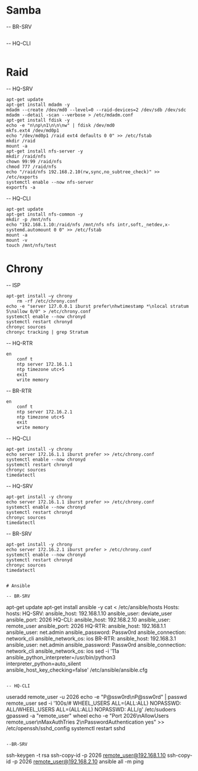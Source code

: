 # Samba
-- BR-SRV
```tsh
```

-- HQ-CLI
```tsg
```

# Raid

-- HQ-SRV
```tsg
apt-get update
apt-get install mdadm -y
mdadm --create /dev/md0 --level=0 --raid-devices=2 /dev/sdb /dev/sdc
mdadm --detail -scan --verbose > /etc/mdadm.conf
apt-get install fdisk -y
echo -e "n\np\n1\n\n\nw" | fdisk /dev/md0
mkfs.ext4 /dev/md0p1
echo "/dev/md0p1 /raid ext4 defaults 0 0" >> /etc/fstab
mkdir /raid
mount -a
apt-get install nfs-server -y
mkdir /raid/nfs
chown 99:99 /raid/nfs
chmod 777 /raid/nfs
echo "/raid/nfs 192.168.2.10(rw,sync,no_subtree_check)" >> /etc/exports
systemctl enable --now nfs-server
exportfs -a
```

-- HQ-CLI
```
apt-get update
apt-get install nfs-common -y
mkdir -p /mnt/nfs
echo "192.168.1.10:/raid/nfs /mnt/nfs nfs intr,soft,_netdev,x-systemd.automount 0 0" >> /etc/fstab
mount -a
mount -v
touch /mnt/nfs/test
```

# Chrony

-- ISP
```
apt-get install –y chrony
	rm -rf /etc/chrony.conf
echo -e "server 127.0.0.1 iburst prefer\nhwtimestamp *\nlocal stratum 5\nallow 0/0" > /etc/chrony.conf
systemctl enable --now chronyd
systemctl restart chronyd
chronyc sources
chronyc tracking | grep Stratum

```

-- HQ-RTR
```
en
	conf t
	ntp server 172.16.1.1
	ntp timezone utc+5
	exit
	write memory

```


-- BR-RTR
```
en
	conf t
	ntp server 172.16.2.1
	ntp timezone utc+5
	exit
	write memory

```

-- HQ-CLI
```
apt-get install -y chrony
echo server 172.16.1.1 iburst prefer >> /etc/chrony.conf	
systemctl enable --now chronyd
systemctl restart chronyd
chronyc sources
timedatectl

```

-- HQ-SRV
```
apt-get install -y chrony
echo server 172.16.1.1 iburst prefer >> /etc/chrony.conf
systemctl enable --now chronyd
systemctl restart chronyd
chronyc sources
timedatectl

```

-- BR-SRV
```
apt-get install -y chrony
echo server 172.16.2.1 iburst prefer > /etc/chrony.conf
systemctl enable --now chronyd
systemctl restart chronyd
chronyc sources
timedatectl


# Ansible

-- BR-SRV
```
apt-get update
apt-get install ansible -y
	cat <<EOF > /etc/ansible/hosts
Hosts:
 hosts:
  HQ-SRV:
    ansible_host: 192.168.1.10
    ansible_user: deviate_user
    ansible_port: 2026
  HQ-CLI:
    ansible_host: 192.168.2.10
    ansible_user: remote_user
    ansible_port: 2026
  HQ-RTR:
    ansible_host: 192.168.1.1
    ansible_user: net.admin
    ansible_password: Passw0rd
    ansible_connection: network_cli
    ansible_network_os: ios
  BR-RTR:
    ansible_host: 192.168.3.1
    ansible_user: net.admin
    ansible_password: Passw0rd
    ansible_connection: network_cli
    ansible_network_os: ios
sed -i '11a\
ansible_python_interpreter=/usr/bin/python3\
interpreter_python=auto_silent\
ansible_host_key_checking=false' /etc/ansible/ansible.cfg
```

-- HQ-CLI
```
useradd remote_user -u 2026
echo -e "P@ssw0rd\nP@ssw0rd" | passwd remote_user
sed -i '100s/# WHEEL_USERS ALL=(ALL:ALL) NOPASSWD: ALL/WHEEL_USERS ALL=(ALL:ALL) NOPASSWD: ALL/g' /etc/sudoers
gpasswd -a "remote_user" wheel
echo -e "Port 2026\nAllowUsers remote_user\nMaxAuthTries 2\nPasswordAuthentication yes" >> /etc/openssh/sshd_config
systemctl restart sshd

```

--BR-SRV
```
ssh-keygen -t rsa
ssh-copy-id -p 2026 remote_user@192.168.1.10
ssh-copy-id -p 2026 remote_user@192.168.2.10
ansible all -m ping

```
